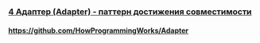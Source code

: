 ### [4 Адаптер (Adapter) - паттерн достижения совместимости](https://www.youtube.com/watch?v=cA65McLQrR8)

#### https://github.com/HowProgrammingWorks/Adapter

